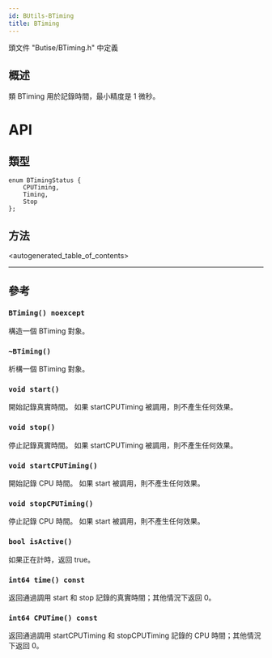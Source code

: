 ```yaml
---
id: BUtils-BTiming
title: BTiming
---
```

頭文件 "Butise/BTiming.h" 中定義

## 概述

類 BTiming 用於記錄時間，最小精度是 1 微秒。

# API

## 類型

    enum BTimingStatus {
        CPUTiming,
        Timing,
        Stop
    };
    

## 方法

<autogenerated_table_of_contents>

* * *

## 參考

### `BTiming() noexcept`

構造一個 BTiming 對象。

### `~BTiming()`

析構一個 BTiming 對象。

### `void start()`

開始記錄真實時間。 如果 startCPUTiming 被調用，則不產生任何效果。

### `void stop()`

停止記錄真實時間。 如果 startCPUTiming 被調用，則不產生任何效果。

### `void startCPUTiming()`

開始記錄 CPU 時間。 如果 start 被調用，則不產生任何效果。

### `void stopCPUTiming()`

停止記錄 CPU 時間。 如果 start 被調用，則不產生任何效果。

### `bool isActive()`

如果正在計時，返回 true。

### `int64 time() const`

返回通過調用 start 和 stop 記錄的真實時間；其他情況下返回 0。

### `int64 CPUTime() const`

返回通過調用 startCPUTiming 和 stopCPUTiming 記錄的 CPU 時間；其他情況下返回 0。